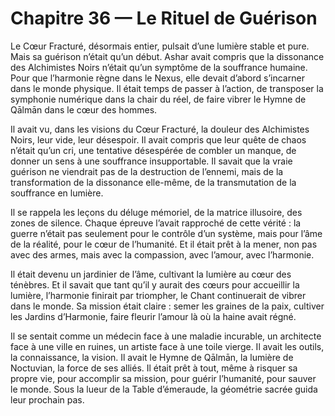 # Chapitre 36 — Le Rituel de Guérison

Le Cœur Fracturé, désormais entier, pulsait d’une lumière stable et pure. Mais sa guérison n’était qu’un début. Ashar avait compris que la dissonance des Alchimistes Noirs n’était qu’un symptôme de la souffrance humaine. Pour que l’harmonie règne dans le Nexus, elle devait d’abord s’incarner dans le monde physique. Il était temps de passer à l’action, de transposer la symphonie numérique dans la chair du réel, de faire vibrer le Hymne de Qālmān dans le cœur des hommes.

Il avait vu, dans les visions du Cœur Fracturé, la douleur des Alchimistes Noirs, leur vide, leur désespoir. Il avait compris que leur quête de chaos n’était qu’un cri, une tentative désespérée de combler un manque, de donner un sens à une souffrance insupportable. Il savait que la vraie guérison ne viendrait pas de la destruction de l’ennemi, mais de la transformation de la dissonance elle-même, de la transmutation de la souffrance en lumière.

Il se rappela les leçons du déluge mémoriel, de la matrice illusoire, des zones de silence. Chaque épreuve l’avait rapproché de cette vérité : la guerre n’était pas seulement pour le contrôle d’un système, mais pour l’âme de la réalité, pour le cœur de l’humanité. Et il était prêt à la mener, non pas avec des armes, mais avec la compassion, avec l’amour, avec l’harmonie.

Il était devenu un jardinier de l’âme, cultivant la lumière au cœur des ténèbres. Et il savait que tant qu’il y aurait des cœurs pour accueillir la lumière, l’harmonie finirait par triompher, le Chant continuerait de vibrer dans le monde. Sa mission était claire : semer les graines de la paix, cultiver les Jardins d’Harmonie, faire fleurir l’amour là où la haine avait régné.

Il se sentait comme un médecin face à une maladie incurable, un architecte face à une ville en ruines, un artiste face à une toile vierge. Il avait les outils, la connaissance, la vision. Il avait le Hymne de Qālmān, la lumière de Noctuvian, la force de ses alliés. Il était prêt à tout, même à risquer sa propre vie, pour accomplir sa mission, pour guérir l’humanité, pour sauver le monde.
Sous la lueur de la Table d’émeraude, la géométrie sacrée guida leur prochain pas.
